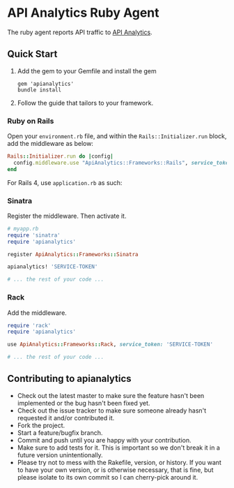# API Analytics Ruby Agent

The ruby agent reports API traffic to [API Analytics](http://apianalytics.com).


## Quick Start

1. Add the gem to your Gemfile and install the gem

    ```text
    gem 'apianalytics'
    bundle install
    ```

2. Follow the guide that tailors to your framework.

### Ruby on Rails

Open your `environment.rb` file, and within the `Rails::Initializer.run` block, add the middleware as below:

```ruby
Rails::Initializer.run do |config|
  config.middleware.use "ApiAnalytics::Frameworks::Rails", service_token: 'SERVICE-TOKEN'
end
```

For Rails 4, use `application.rb` as such:


### Sinatra

Register the middleware. Then activate it.

```ruby
# myapp.rb
require 'sinatra'
require 'apianalytics'

register ApiAnalytics::Frameworks::Sinatra

apianalytics! 'SERVICE-TOKEN'

# ... the rest of your code ...
```


### Rack

Add the middleware.

```ruby
require 'rack'
require 'apianalytics'

use ApiAnalytics::Frameworks::Rack, service_token: 'SERVICE-TOKEN'

# ... the rest of your code ...
```


## Contributing to apianalytics

* Check out the latest master to make sure the feature hasn't been implemented or the bug hasn't been fixed yet.
* Check out the issue tracker to make sure someone already hasn't requested it and/or contributed it.
* Fork the project.
* Start a feature/bugfix branch.
* Commit and push until you are happy with your contribution.
* Make sure to add tests for it. This is important so we don't break it in a future version unintentionally.
* Please try not to mess with the Rakefile, version, or history. If you want to have your own version, or is otherwise necessary, that is fine, but please isolate to its own commit so I can cherry-pick around it.


